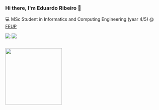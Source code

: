 ### Hi there, I'm Eduardo Ribeiro 👋

💻 MSc Student in Informatics and Computing Engineering (year 4/5) @ [FEUP](https://sigarra.up.pt/feup/pt/web_page.inicial)  

<a style="text-decoration: none;" href="https://www.linkedin.com/in/eduardo-ribeiro-a3a5b9192/"><img src="https://img.shields.io/badge/LinkedIn-0077B5?style=for-the-badge&logo=linkedin&logoColor=white" /></a>
<a style="text-decoration: none;" href="mailto:eribeiro306@gmail.com"><img src="https://img.shields.io/badge/Gmail-D14836?style=for-the-badge&logo=gmail&logoColor=white" /></a>

<img style="padding-top: 1em;" height="180em" src="https://github-readme-stats.vercel.app/api?username=EduRibeiro00&show_icons=true&hide_border=true&&count_private=true&include_all_commits=true&theme=dark" />
